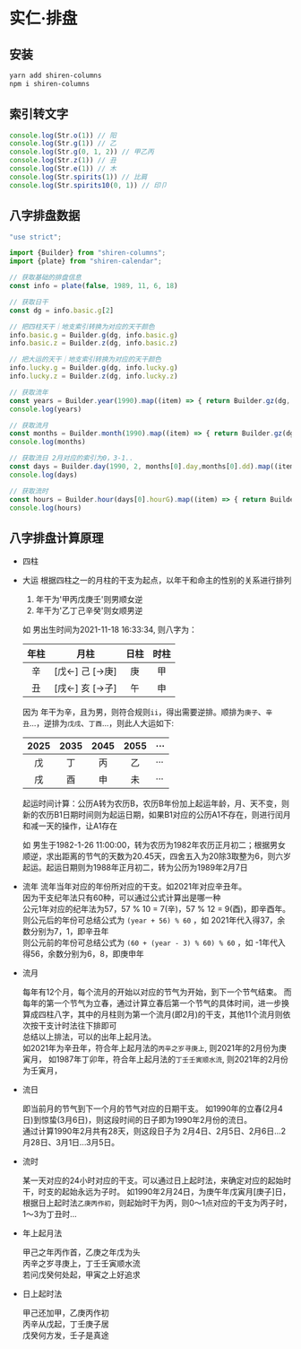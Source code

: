 # 实仁·排盘

## 安装
```bash
yarn add shiren-columns
npm i shiren-columns
```

## 索引转文字
```js
console.log(Str.o(1)) // 阳
console.log(Str.g(1)) // 乙
console.log(Str.g(0, 1, 2)) // 甲乙丙
console.log(Str.z(1)) // 丑
console.log(Str.e(1)) // 木
console.log(Str.spirits(1)) // 比肩
console.log(Str.spirits10(0, 1)) // 印卩
```

## 八字排盘数据

```js
"use strict";

import {Builder} from "shiren-columns";
import {plate} from "shiren-calendar";

// 获取基础的排盘信息
const info = plate(false, 1989, 11, 6, 18)

// 获取日干
const dg = info.basic.g[2]

// 把四柱天干｜地支索引转换为对应的天干颜色
info.basic.g = Builder.g(dg, info.basic.g)
info.basic.z = Builder.z(dg, info.basic.z)

// 把大运的天干｜地支索引转换为对应的天干颜色
info.lucky.g = Builder.g(dg, info.lucky.g)
info.lucky.z = Builder.z(dg, info.lucky.z)

// 获取流年
const years = Builder.year(1990).map((item) => { return Builder.gz(dg, item) })
console.log(years)

// 获取流月
const months = Builder.month(1990).map((item) => { return Builder.gz(dg, item) })
console.log(months)

// 获取流日 2月对应的索引为0，3-1..
const days = Builder.day(1990, 2, months[0].day,months[0].dd).map((item) => { return Builder.gz(dg, item) })
console.log(days)

// 获取流时
const hours = Builder.hour(days[0].hourG).map((item) => { return Builder.gz(dg, item) })
console.log(hours)


```

## 八字排盘计算原理

- 四柱
 
- 大运
  根据四柱之一的月柱的干支为起点，以年干和命主的性别的关系进行排列
    1. 年干为'甲丙戊庚壬'则男顺女逆
    2. 年干为'乙丁己辛癸'则女顺男逆  

  如 男出生时间为2021-11-18 16:33:34, 则八字为：

    | 年柱 |       月柱       | 日柱 | 时柱 |
    | :--: | :--------------: | :--: | :--: |
    |  辛  | [戊<-] 己 [->庚] |  庚  |  甲  |
    |  丑  | [戌<-] 亥 [->子] |  午  |  申  |
    
    因为 年干为辛，且为男，则符合规则`ii`，得出需要逆排。顺排为`庚子`、`辛丑`...，逆排为`戊戌`、`丁酉`...，则此人大运如下:

    | 2025 | 2035 | 2045 | 2055 | ···  |
    | :--: | :--: | :--: | :--: | ---- |
    |  戊  |  丁  |  丙  |  乙  | ···  |
    |  戌  |  酉  |  申  |  未  | ···  |

  起运时间计算：公历A转为农历B，农历B年份加上起运年龄，月、天不变，则新的农历B1日期时间则为起运日期，如果B1对应的公历A1不存在，则进行闰月和减一天的操作，让A1存在

  如 男生于1982-1-26 11:00:00，转为农历为1982年农历正月初二；根据男女顺逆，求出距离的节气的天数为20.45天，四舍五入为20除3取整为6，则六岁起运。起运日期则为1988年正月初二，转为公历为1989年2月7日

- 流年
  流年当年对应的年份所对应的干支。如2021年对应辛丑年。  
  因为干支纪年法只有60种，可以通过公式计算出是哪一种  
  公元1年对应的纪年法为57，57 % 10 = 7(辛)，57 % 12 = 9(酉)，即辛酉年。  
  则公元后的年份可总结公式为 `(year + 56) % 60` ，如 2021年代入得37，余数分别为7，1，即辛丑年  
  则公元前的年份可总结公式为 `(60 + (year - 3) % 60) % 60` ，如 -1年代入得56，余数分别为6，8，即庚申年  


- 流月
  
  每年有12个月，每个流月的开始以对应的节气为开始，到下一个节气结束。
  而每年的第一个节气为立春，通过计算立春后第一个节气的具体时间，进一步换算成四柱八字，其中的月柱则为第一个流月(即2月)的干支，其他11个流月则依次按干支计时法往下排即可  
  总结以上排法，可以的出年上起月法。  
  如2021年为辛丑年，符合年上起月法的`丙辛之岁寻庚上`, 则2021年的2月份为庚寅月，
  如1987年丁卯年，符合年上起月法的`丁壬壬寅顺水流`, 则2021年的2月份为壬寅月，


- 流日
  
  即当前月的节气到下一个月的节气对应的日期干支。
  如1990年的立春(2月4日)到惊蛰(3月6日)，则这段时间的日子即为1990年2月份的流日。  
  通过计算1990年2月共有28天，则这段日子为 2月4日、2月5日、2月6日...2月28日、3月1日...3月5日。


- 流时
  
  某一天对应的24小时对应的干支。可以通过日上起时法，来确定对应的起始时干，时支的起始永远为子时。
  如1990年2月24日，为庚午年戊寅月[庚子]日，根据日上起时法`乙庚丙作初`，则起始时干为丙，则0～1点对应的干支为丙子时，1～3为丁丑时...


- 年上起月法

  甲己之年丙作首，乙庚之年戊为头  
  丙辛之岁寻庚上，丁壬壬寅顺水流  
  若问戊癸何处起，甲寅之上好追求  

 
- 日上起时法

  甲己还加甲，乙庚丙作初  
  丙辛从戊起，丁壬庚子居  
  戊癸何方发，壬子是真途  
